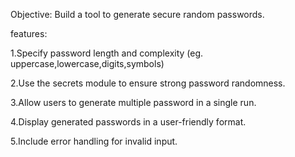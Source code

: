 Objective:
Build a tool to generate secure random passwords.

features:

1.Specify password length and complexity (eg. uppercase,lowercase,digits,symbols)

2.Use the secrets module to ensure strong password randomness.

3.Allow users to generate multiple password in a single run.

4.Display generated passwords in a user-friendly format.

5.Include error handling for invalid input.
